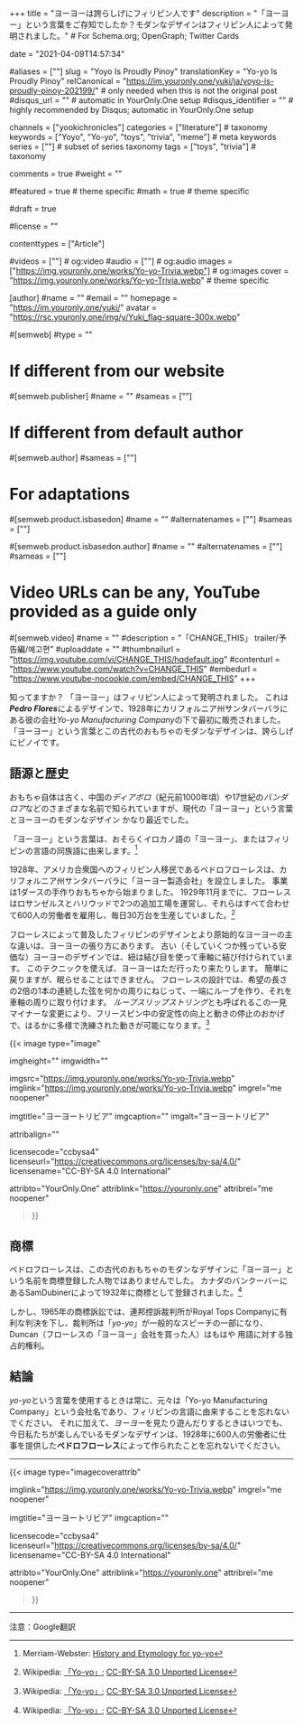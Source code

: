 +++
title = "ヨーヨーは誇らしげにフィリピン人です"
description = "「ヨーヨー」という言葉をご存知でしたか？モダンなデザインはフィリピン人によって発明されました。" # For Schema.org; OpenGraph; Twitter Cards

date = "2021-04-09T14:57:34"

#aliases = [""]
slug = "Yoyo Is Proudly Pinoy"
translationKey = "Yo-yo Is Proudly Pinoy"
relCanonical = "https://im.youronly.one/yuki/ja/yoyo-is-proudly-pinoy-202199/"                           # only needed when this is not the original post
#disqus_url = ""                                                    # automatic in YourOnly.One setup
#disqus_identifier = ""                                             # highly recommended by Disqus; automatic in YourOnly.One setup

channels = ["yookichronicles"]
categories = ["literature"]                           # taxonomy
keywords = ["Yoyo", "Yo-yo", "toys", "trivia", "meme"]                              # meta keywords
series = [""]                               # subset of series taxonomy
tags = ["toys", "trivia"]                                  # taxonomy

comments = true
#weight = ""

#featured = true                              # theme specific
#math = true                                  # theme specific

#draft = true

#license = ""

contenttypes = ["Article"]

#videos = [""]                                # og:video
#audio = [""]                               # og:audio
images = ["https://img.youronly.one/works/Yo-yo-Trivia.webp"]    # og:images
cover = "https://img.youronly.one/works/Yo-yo-Trivia.webp"        # theme specific

[author]
#name = ""
#email = ""
homepage = "https://im.youronly.one/yuki/"
avatar = "https://rsc.youronly.one/img/y/Yuki_flag-square-300x.webp"

#[semweb]
#type = ""

# If different from our website
#[semweb.publisher]
#name = ""
#sameas = [""]

# If different from default author
#[semweb.author]
#sameas = [""]

# For adaptations
#[semweb.product.isbasedon]
#name = ""
#alternatenames = [""]
#sameas = [""]

#[semweb.product.isbasedon.author]
#name = ""
#alternatenames = [""]
#sameas = [""]

# Video URLs can be any, YouTube provided as a guide only
#[semweb.video]
#name = ""
#description = "「CHANGE_THIS」 trailer/予告編/예고편"
#uploaddate = ""
#thumbnailurl = "https://img.youtube.com/vi/CHANGE_THIS/hqdefault.jpg"
#contenturl = "https://www.youtube.com/watch?v=CHANGE_THIS"
#embedurl = "https://www.youtube-nocookie.com/embed/CHANGE_THIS"
+++

知ってますか？ 「ヨーヨー」はフィリピン人によって発明されました。 これは***Pedro Flores***によるデザインで、1928年にカリフォルニア州サンタバーバラにある彼の会社*Yo-yo Manufacturing Company*の下で最初に販売されました。 「ヨーヨー」という言葉とこの古代のおもちゃのモダンなデザインは、誇らしげにピノイです。

<!--more-->

## 語源と歴史
おもちゃ自体は古く、中国の*ディアボロ*（紀元前1000年頃）や17世紀の*バンダロア*などのさまざまな名前で知られていますが、現代の「ヨーヨー」という言葉とヨーヨーのモダンなデザイン かなり最近でした。

「ヨーヨー」という言葉は、おそらくイロカノ語の「ヨーヨー」、またはフィリピンの言語の同族語に由来します。[^b]

1928年、アメリカ合衆国へのフィリピン人移民であるペドロフローレスは、カリフォルニア州サンタバーバラに「ヨーヨー製造会社」を設立しました。 事業は1ダースの手作りおもちゃから始まりました。 1929年11月までに、フローレスはロサンゼルスとハリウッドで2つの追加工場を運営し、それらはすべて合わせて600人の労働者を雇用し、毎日30万台を生産していました。[^a]

フローレスによって普及したフィリピンのデザインとより原始的なヨーヨーの主な違いは、ヨーヨーの張り方にあります。 古い（そしていくつか残っている安価な）ヨーヨーのデザインでは、紐は結び目を使って車軸に結び付けられています。 このテクニックを使えば、ヨーヨーはただ行ったり来たりします。 簡単に戻りますが、眠らせることはできません。 フローレスの設計では、希望の長さの2倍の1本の連続した弦を何かの周りにねじって、一端にループを作り、それを車軸の周りに取り付けます。 *ループスリップストリング*とも呼ばれるこの一見マイナーな変更により、フリースピン中の安定性の向上と動きの停止のおかげで、はるかに多様で洗練された動きが可能になります。[^a]

[^a]: Wikipedia: [「Yo-yo」](https://en.wikipedia.org/wiki/Yo-yo#Etymology_and_history); [CC-BY-SA 3.0 Unported License](https://en.wikipedia.org/wiki/Wikipedia:Text_of_Creative_Commons_Attribution-ShareAlike_3.0_Unported_License)
[^b]: Merriam-Webster: [History and Etymology for yo-yo](https://www.merriam-webster.com/dictionary/yo-yo)

{{< image
  type="image"

  imgheight=""
  imgwidth=""

  imgsrc="https://img.youronly.one/works/Yo-yo-Trivia.webp"
  imglink="https://img.youronly.one/works/Yo-yo-Trivia.webp"
  imgrel="me noopener"

  imgtitle="ヨーヨートリビア"
  imgcaption=""
  imgalt="ヨーヨートリビア"

  attribalign=""

  licensecode="ccbysa4"
  licenseurl="https://creativecommons.org/licenses/by-sa/4.0/"
  licensename="CC-BY-SA 4.0 International"

  attribto="YourOnly.One"
  attriblink="https://youronly.one"
  attribrel="me noopener"
>}}

## 商標
ペドロフローレスは、この古代のおもちゃのモダンなデザインに「ヨーヨー」という名前を商標登録した人物ではありませんでした。 カナダのバンクーバーにあるSamDubinerによって1932年に商標として登録されました。[^a]

しかし、1965年の商標訴訟では、連邦控訴裁判所がRoyal Tops Companyに有利な判決を下し、裁判所は「*yo-yo*」が一般的なスピーチの一部になり、Duncan（フローレスの「ヨーヨー」会社を買った人）はもはや 用語に対する独占的権利。

## 結論
*yo-yo*という言葉を使用するときは常に、元々は「Yo-yo Manufacturing Company」という会社名であり、フィリピンの言語に由来することを忘れないでください。 それに加えて、*ヨーヨー*を見たり遊んだりするときはいつでも、今日私たちが楽しんでいるモダンなデザインは、1928年に600人の労働者に仕事を提供した**ペドロフローレス**によって作られたことを忘れないでください。

-------

{{< image
  type="imagecoverattrib"

  imglink="https://img.youronly.one/works/Yo-yo-Trivia.webp"
  imgrel="me noopener"

  imgtitle="ヨーヨートリビア"
  imgcaption=""

  licensecode="ccbysa4"
  licenseurl="https://creativecommons.org/licenses/by-sa/4.0/"
  licensename="CC-BY-SA 4.0 International"

  attribto="YourOnly.One"
  attriblink="https://youronly.one"
  attribrel="me noopener"
>}}

-------

注意：Google翻訳
